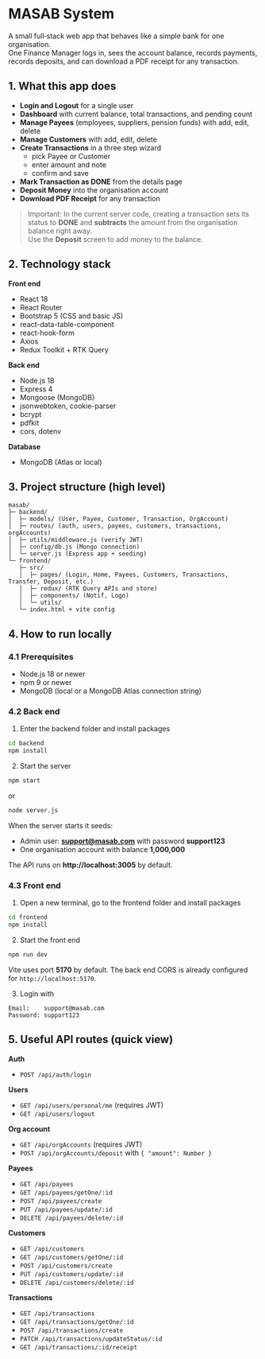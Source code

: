 # MASAB System

A small full‑stack web app that behaves like a simple bank for one organisation.  
One Finance Manager logs in, sees the account balance, records payments, records deposits, and can download a PDF receipt for any transaction.

## 1. What this app does

- **Login and Logout** for a single user
- **Dashboard** with current balance, total transactions, and pending count
- **Manage Payees** (employees, suppliers, pension funds) with add, edit, delete
- **Manage Customers** with add, edit, delete
- **Create Transactions** in a three step wizard
  - pick Payee or Customer
  - enter amount and note
  - confirm and save
- **Mark Transaction as DONE** from the details page
- **Deposit Money** into the organisation account
- **Download PDF Receipt** for any transaction

> Important: In the current server code, creating a transaction sets its status to **DONE** and **subtracts** the amount from the organisation balance right away.  
> Use the **Deposit** screen to add money to the balance.

## 2. Technology stack

**Front end**
- React 18
- React Router
- Bootstrap 5 (CSS and basic JS)
- react-data-table-component
- react-hook-form
- Axios
- Redux Toolkit + RTK Query

**Back end**
- Node.js 18
- Express 4
- Mongoose (MongoDB)
- jsonwebtoken, cookie-parser
- bcrypt
- pdfkit
- cors, dotenv

**Database**
- MongoDB (Atlas or local)

## 3. Project structure (high level)

```
masab/
├─ backend/
│  ├─ models/ (User, Payee, Customer, Transaction, OrgAccount)
│  ├─ routes/ (auth, users, payees, customers, transactions, orgAccounts)
│  ├─ utils/middleware.js (verify JWT)
│  ├─ config/db.js (Mongo connection)
│  └─ server.js (Express app + seeding)
└─ frontend/
   ├─ src/
   │  ├─ pages/ (Login, Home, Payees, Customers, Transactions, Transfer, Deposit, etc.)
   │  ├─ redux/ (RTK Query APIs and store)
   │  ├─ components/ (Notif, Logo)
   │  └─ utils/
   └─ index.html + vite config
```

## 4. How to run locally

### 4.1 Prerequisites
- Node.js 18 or newer
- npm 9 or newer
- MongoDB (local or a MongoDB Atlas connection string)

### 4.2 Back end

1) Enter the backend folder and install packages
```bash
cd backend
npm install
```

2) Start the server
```bash
npm start
```
or
```bash
node server.js
```

When the server starts it seeds:
- Admin user: **support@masab.com** with password **support123**
- One organisation account with balance **1,000,000**

The API runs on **http://localhost:3005** by default.

### 4.3 Front end

1) Open a new terminal, go to the frontend folder and install packages
```bash
cd frontend
npm install
```

2) Start the front end
```bash
npm run dev
```
Vite uses port **5170** by default. The back end CORS is already configured for `http://localhost:5170`.

3) Login with
```
Email:    support@masab.com
Password: support123
```

## 5. Useful API routes (quick view)

**Auth**
- `POST /api/auth/login`

**Users**
- `GET /api/users/personal/me` (requires JWT)
- `GET /api/users/logout`

**Org account**
- `GET /api/orgAccounts` (requires JWT)
- `POST /api/orgAccounts/deposit` with `{ "amount": Number }`

**Payees**
- `GET /api/payees`
- `GET /api/payees/getOne/:id`
- `POST /api/payees/create`
- `PUT /api/payees/update/:id`
- `DELETE /api/payees/delete/:id`

**Customers**
- `GET /api/customers`
- `GET /api/customers/getOne/:id`
- `POST /api/customers/create`
- `PUT /api/customers/update/:id`
- `DELETE /api/customers/delete/:id`

**Transactions**
- `GET /api/transactions`
- `GET /api/transactions/getOne/:id`
- `POST /api/transactions/create`
- `PATCH /api/transactions/updateStatus/:id`
- `GET /api/transactions/:id/receipt`  
